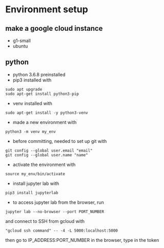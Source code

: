 # Environment setup

## make a google cloud instance
- g1-small
- ubuntu

## python
- python 3.6.8 preinstalled
- pip3 installed with
```
sudo apt upgrade
sudo apt-get install python3-pip
```
- venv installed with
```
sudo apt-get install -y python3-venv
```
- made a new environment with
```
python3 -m venv my_env
```
- before committing, needed to set up git with
```
git config --global user.email "email"
git config --global user.name "name"
```
- activate the environment with 
```
source my_env/bin/activate
```
- install jupyter lab with
```
pip3 install jupyterlab
```
- to access jupyter lab from the browser, run
```
jupyter lab --no-browser --port PORT_NUMBER
```
and connect to SSH from gcloud with
```
"gcloud ssh command" -- -4 -L 5000:localhost:5000
```
then go to IP_ADDRESS:PORT_NUMBER in the browser, type in the token
